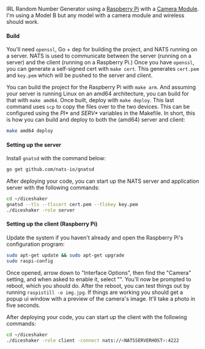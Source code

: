 IRL Random Number Generator using a [Raspberry Pi](raspberry-pi) with a [Camera
Module](camera-module). I'm using a Model B but any model with a camera module
and wireless should work.

#### Build

You'll need `openssl`, Go + dep for building the project, and NATS running on a
server. NATS is used to communicate between the server (running on a server)
and the client (running on a Raspberry Pi.) Once you have `openssl`, you can
generate a self-signed cert with `make cert`. This generates `cert.pem` and
`key.pem` which will be pushed to the server and client.

You can build the project for the Raspberry Pi with `make arm`. And assuming
your server is running Linux on an amd64 architecture, you can build for that
with `make amd64`. Once built, deploy with `make deploy`. This last command
uses `scp` to copy the files over to the two devices. This can be configured
using the _PI*_ and _SERV*_ variables in the Makefile. In short, this is how
you can build and deploy to both the (amd64) server and client:

```bash
make amd64 deploy
```

#### Setting up the server

Install `gnatsd` with the command below:

```bash
go get github.com/nats-io/gnatsd
```

After deploying your code, you can start up the NATS server and application
server with the following commands:

```bash
cd ~/diceshaker
gnatsd --tls --tlscert cert.pem --tlskey key.pem
./diceshaker -role server
```

#### Setting up the client (Raspberry Pi)

Update the system if you haven't already and open the Raspberry Pi's
configuration program:

```bash
sudo apt-get update && sudo apt-get upgrade
sudo raspi-config
```

Once opened, arrow down to "Interface Options", then find the "Camera" setting,
and when asked to enable it, select "<Yes>". You'll now be prompted to reboot,
which you should do. After the reboot, you can test things out by running
`raspistill -o img.jpg`. If things are working you should get a popup ui window
with a preview of the camera's image. It'll take a photo in five seconds.

After deploying your code, you can start up the client with the following
commands:

```bash
cd ~/diceshaker
./diceshaker -role client -connect nats://<NATSSERVERHOST>:4222
```

[raspberry-pi]: https://www.raspberrypi.org/products/raspberry-pi-3-model-b/
[camera-module]: https://www.raspberrypi.org/products/camera-module-v2/

